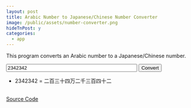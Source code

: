 ```yaml
---
layout: post
title: Arabic Number to Japanese/Chinese Number Converter
image: /public/assets/number-converter.png
hideTnPost: y
categories:
  - app
---
```


This program converts an Arabic number to a Japanese/Chinese number.

<!--more--> 
<span style="white-space: nowrap;">
<input type="number" id="myText" value="2342342" style="width:70%">
<button onclick="start()" class="btn btn-primary">Convert</button>
</span>
<script>
document.getElementById('myText').onkeypress = function(e){
    if (!e) e = window.event;
    if (e.keyCode == '13'){
      	start();
      	return false;
    }
}
</script>

<div class="divResults">
<ul class="ulResults" id="listResults">
    <li class="liResults">2342342 = 二百三十四万二千三百四十二</li>
</ul>
</div>

<br>
<a href="https://github.com/takao42/arabic-to-japanese-num-c" target="_blank">Source Code</a> 

<script src="{{ site.baseurl }}/public/js/numconverter.js"></script>
<link rel="stylesheet" type="text/css" href="{{ site.baseurl }}/public/css/numcstyle.css">
